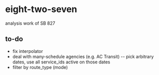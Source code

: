 # eight-two-seven
analysis work of SB 827

## to-do
- fix interpolator
- deal with many-schedule agencies (e.g. AC Transit)
-- pick arbitrary dates, use all service_ids active on those dates
- filter by route_type (mode)
